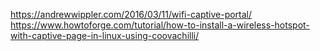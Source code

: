 https://andrewwippler.com/2016/03/11/wifi-captive-portal/
https://www.howtoforge.com/tutorial/how-to-install-a-wireless-hotspot-with-captive-page-in-linux-using-coovachilli/
